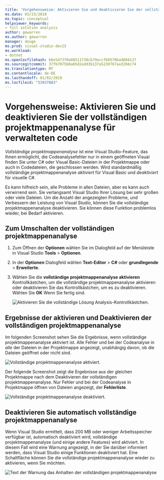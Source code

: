 ```yaml
---
title: 'Vorgehensweise: Aktivieren Sie und deaktivieren Sie der vollständigen Projektmappenanalyse für verwalteten Code'
ms.date: 03/23/2018
ms.topic: conceptual
helpviewer_keywords:
- full solution analysis
author: gewarren
ms.author: gewarren
manager: douge
ms.prod: visual-studio-dev15
ms.workload:
- dotnet
ms.openlocfilehash: b6e5d73f0a08511730cb79eccf60570bad804137
ms.sourcegitcommit: 37fb7075b0a65d2add3b137a5230767aa3266c74
ms.translationtype: MT
ms.contentlocale: de-DE
ms.lasthandoff: 01/02/2019
ms.locfileid: "53937883"
---
```

# <a name="how-to-enable-and-disable-full-solution-analysis-for-managed-code"></a>Vorgehensweise: Aktivieren Sie und deaktivieren Sie der vollständigen projektmappenanalyse für verwalteten code

*Vollständige projektmappenanalyse* ist eine Visual Studio-Feature, das Ihnen ermöglicht, die Codeanalysefehler nur in einem geöffneten Visual finden Sie unter C# oder Visual Basic-Dateien in der Projektmappe oder auch in Codedateien, die geschlossen werden. Wird standardmäßig vollständige projektmappenanalyse *aktiviert* für Visual Basic und *deaktiviert* für visuelle C#.

Es kann hilfreich sein, alle Probleme in allen Dateien, aber es kann auch verwirrend sein. Sie verlangsamt Visual Studio Ihrer Lösung bei sehr großen oder viele Dateien. Um die Anzahl der angezeigten Probleme, und Verbessern der Leistung von Visual Studio, können Sie die vollständige projektmappenanalyse deaktivieren. Sie können diese Funktion problemlos wieder, bei Bedarf aktivieren.

## <a name="to-toggle-full-solution-analysis"></a>Zum Umschalten der vollständigen projektmappenanalyse

1. Zum Öffnen der **Optionen** wählen Sie im Dialogfeld auf der Menüleiste in Visual Studio **Tools** > **Optionen**.

1. In der **Optionen** Dialogfeld wählen **Text-Editor**  >  **C#** oder **grundlegende**  >  **Erweiterte**.

1. Wählen Sie die **vollständige projektmappenanalyse aktivieren** Kontrollkästchen, um die vollständige projektmappenanalyse aktivieren oder deaktivieren Sie das Kontrollkästchen, um es zu deaktivieren. Wählen Sie **OK** Wenn Sie fertig sind.

    ![Aktivieren Sie die vollständige Lösung Analysis-Kontrollkästchen.](../code-quality/media/options-enable-full-solution-analysis.png)

## <a name="results-of-enabling-and-disabling-full-solution-analysis"></a>Ergebnisse der aktivieren und Deaktivieren der vollständigen projektmappenanalyse

Im folgenden Screenshot sehen Sie die Ergebnisse, wenn vollständige projektmappenanalyse aktiviert ist. Alle Fehler und bei der Codeanalyse in *alle* der Dateien in der Projektmappe angezeigt, unabhängig davon, ob die Dateien geöffnet oder nicht sind.

![Vollständige projektmappenanalyse aktiviert.](../code-quality/media/fsa_enabled.png)

Der folgende Screenshot zeigt die Ergebnisse aus der gleichen Projektmappe nach dem Deaktivieren der vollständigen projektmappenanalyse. Nur Fehler und bei der Codeanalyse in Projektmappe öffnen von Dateien angezeigt, der **Fehlerliste**.

![Vollständige projektmappenanalyse deaktiviert.](../code-quality/media/fsa_disabled.png)

## <a name="automatically-disable-full-solution-analysis"></a>Deaktivieren Sie automatisch vollständige projektmappenanalyse

Wenn Visual Studio ermittelt, dass 200 MB oder weniger Arbeitsspeicher verfügbar ist, automatisch deaktiviert wird, vollständige projektmappenanalyse (und einige andere Features) wird aktiviert. In diesem Fall wird eine Warnung angezeigt, in der Sie darüber informiert werden, dass Visual Studio einige Funktionen deaktiviert hat. Eine Schaltfläche können Sie die vollständige projektmappenanalyse wieder zu aktivieren, wenn Sie möchten.

![Text der Warnung das Anhalten der vollständigen projektmappenanalyse](../code-quality/media/fsa_alert.png)